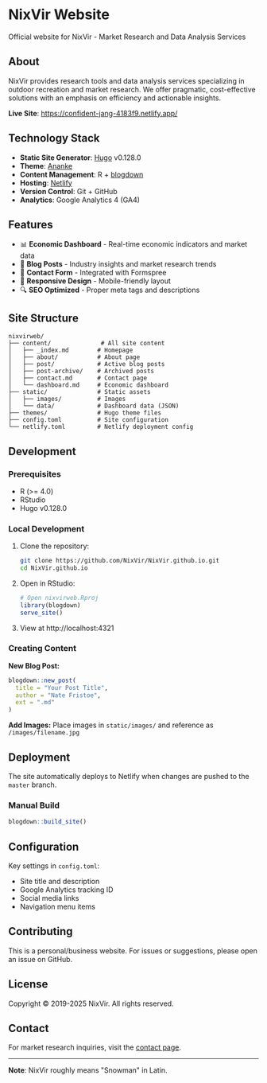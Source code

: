 # NixVir Website

Official website for NixVir - Market Research and Data Analysis Services

## About

NixVir provides research tools and data analysis services specializing in outdoor recreation and market research. We offer pragmatic, cost-effective solutions with an emphasis on efficiency and actionable insights.

**Live Site**: https://confident-jang-4183f9.netlify.app/

## Technology Stack

- **Static Site Generator**: [Hugo](https://gohugo.io/) v0.128.0
- **Theme**: [Ananke](https://github.com/theNewDynamic/gohugo-theme-ananke)
- **Content Management**: R + [blogdown](https://bookdown.org/yihui/blogdown/)
- **Hosting**: [Netlify](https://www.netlify.com/)
- **Version Control**: Git + GitHub
- **Analytics**: Google Analytics 4 (GA4)

## Features

- 📊 **Economic Dashboard** - Real-time economic indicators and market data
- 📝 **Blog Posts** - Industry insights and market research trends
- 📧 **Contact Form** - Integrated with Formspree
- 📱 **Responsive Design** - Mobile-friendly layout
- 🔍 **SEO Optimized** - Proper meta tags and descriptions

## Site Structure

```
nixvirweb/
├── content/              # All site content
│   ├── _index.md        # Homepage
│   ├── about/           # About page
│   ├── post/            # Active blog posts
│   ├── post-archive/    # Archived posts
│   ├── contact.md       # Contact page
│   └── dashboard.md     # Economic dashboard
├── static/              # Static assets
│   ├── images/          # Images
│   └── data/            # Dashboard data (JSON)
├── themes/              # Hugo theme files
├── config.toml          # Site configuration
└── netlify.toml         # Netlify deployment config
```

## Development

### Prerequisites

- R (>= 4.0)
- RStudio
- Hugo v0.128.0

### Local Development

1. Clone the repository:
   ```bash
   git clone https://github.com/NixVir/NixVir.github.io.git
   cd NixVir.github.io
   ```

2. Open in RStudio:
   ```r
   # Open nixvirweb.Rproj
   library(blogdown)
   serve_site()
   ```

3. View at http://localhost:4321

### Creating Content

**New Blog Post:**
```r
blogdown::new_post(
  title = "Your Post Title",
  author = "Nate Fristoe",
  ext = ".md"
)
```

**Add Images:**
Place images in `static/images/` and reference as `/images/filename.jpg`

## Deployment

The site automatically deploys to Netlify when changes are pushed to the `master` branch.

### Manual Build

```r
blogdown::build_site()
```

## Configuration

Key settings in `config.toml`:
- Site title and description
- Google Analytics tracking ID
- Social media links
- Navigation menu items

## Contributing

This is a personal/business website. For issues or suggestions, please open an issue on GitHub.

## License

Copyright © 2019-2025 NixVir. All rights reserved.

## Contact

For market research inquiries, visit the [contact page](https://confident-jang-4183f9.netlify.app/contact/).

---

**Note**: NixVir roughly means "Snowman" in Latin.
